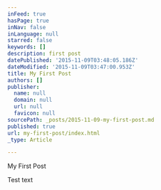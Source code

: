 ```yaml
---
inFeed: true
hasPage: true
inNav: false
inLanguage: null
starred: false
keywords: []
description: first post
datePublished: '2015-11-09T03:48:05.186Z'
dateModified: '2015-11-09T03:47:00.953Z'
title: My First Post
authors: []
publisher:
  name: null
  domain: null
  url: null
  favicon: null
sourcePath: _posts/2015-11-09-my-first-post.md
published: true
url: my-first-post/index.html
_type: Article

---
```

My First Post

Test text